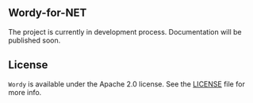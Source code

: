 ## Wordy-for-NET

The project is currently in development process. Documentation will be published soon.

## License

`Wordy` is available under the Apache 2.0 license. See the [LICENSE](./LICENSE) file for more info.
